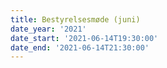 ```yaml
---
title: Bestyrelsesmøde (juni)
date_year: '2021'
date_start: '2021-06-14T19:30:00'
date_end: '2021-06-14T21:30:00'
---
```


